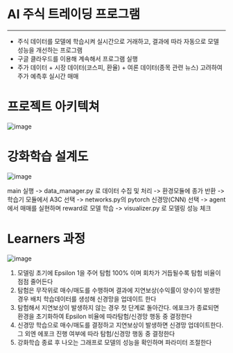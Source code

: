 # AI 주식 트레이딩 프로그램
---
- 주식 데이터를 모델에 학습시켜 실시간으로 거래하고, 결과에 따라 자동으로 모델 성능을 개선하는 프로그램
- 구글 클라우드를 이용해 계속해서 프로그램 실행
- 주가 데이터 + 시장 데이터(코스피, 환율) + 여론 데이터(종목 관련 뉴스) 고려하여 주가 예측후 실시간 매매


# 프로젝트 아키텍쳐
![image](https://github.com/jyy4014-git/ml-dev/assets/134044918/22ad81a0-eafd-4584-9480-0c31146e7413)


# 강화학습 설계도
![image](https://github.com/jyy4014-git/ml-dev/assets/134044918/378628e4-0c91-498f-9c16-8c86e6796ea4)

main 실행 -> data_manager.py 로 데이터 수집 및 처리 -> 환경모듈에 종가 반환 -> 학습기 모듈에서 A3C 선택 -> networks.py의 pytorch 신경망(CNN) 선택 -> agent에서 매매를 실현하며 reward로 모델 학습 -> visualizer.py 로 모델링 성능 체크

# Learners 과정
![image](https://github.com/jyy4014-git/ml-dev/assets/134044918/9635157a-ab26-4cc1-a10d-5867ef281b0e)
1. 모델링 초기에 Epsilon 1을 주어 탐험 100% 이며 회차가 거듭될수록 탐험 비율이 점점 줄어든다
2. 탐험은 무작위로 매수/매도를 수행하며 결과에 지연보상(수익률이 양수)이 발생한 경우 배치 학습데이터를 생성해 신경망을 업데이트 한다
3. 탐험해서 지연보상이 발생하지 않는 경우 첫 단계로 돌아간다. 에포크가 종료되면 환경을 초기화하여 Epsilon 비율에 따라탐험/신경망 행동 중 결정한다
4. 신경망 학습으로 매수/매도를 결정하고 지연보상이 발생하면 신경망 업데이트한다. 그 외엔 에포크 진행 여부에 따라 탐험/신경망 행동 중 결정한다
5. 강화학습 종료 후 나오는 그래프로 모델의 성능을 확인하며 파라미터 조절한다
